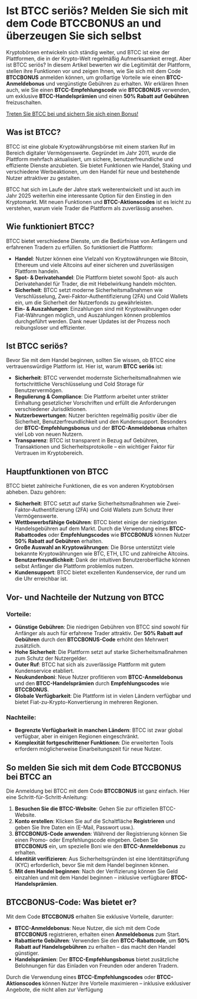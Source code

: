 <h1>Ist BTCC seriös? Melden Sie sich mit dem Code BTCCBONUS an und überzeugen Sie sich selbst</h1>
</header>

<section>
<p>Kryptobörsen entwickeln sich ständig weiter, und BTCC ist eine der Plattformen, die in der Krypto-Welt regelmäßig Aufmerksamkeit erregt. Aber ist BTCC seriös? In diesem Artikel bewerten wir die Legitimität der Plattform, stellen ihre Funktionen vor und zeigen Ihnen, wie Sie sich mit dem Code <strong>BTCCBONUS</strong> anmelden können, um großartige Vorteile wie einen <strong>BTCC-Anmeldebonus</strong> und vergünstigte Gebühren zu erhalten. Wir erklären Ihnen auch, wie Sie einen <strong>BTCC-Empfehlungscode</strong> wie <strong>BTCCBONUS</strong> verwenden, um exklusive <strong>BTCC-Handelsprämien</strong> und einen <strong>50% Rabatt auf Gebühren</strong> freizuschalten.</p>
</section>
<a href="https://partner.btcc.com/us/c/BTCCBONUS/9303" target="_blank">Treten Sie BTCC bei und sichern Sie sich einen Bonus!</a>

<section>
<h2>Was ist BTCC?</h2>
<p>BTCC ist eine globale Kryptowährungsbörse mit einem starken Ruf im Bereich digitaler Vermögenswerte. Gegründet im Jahr 2011, wurde die Plattform mehrfach aktualisiert, um sichere, benutzerfreundliche und effiziente Dienste anzubieten. Sie bietet Funktionen wie Handel, Staking und verschiedene Werbeaktionen, um den Handel für neue und bestehende Nutzer attraktiver zu gestalten.</p>
<p>BTCC hat sich im Laufe der Jahre stark weiterentwickelt und ist auch im Jahr 2025 weiterhin eine interessante Option für den Einstieg in den Kryptomarkt. Mit neuen Funktionen und <strong>BTCC-Aktionscodes</strong> ist es leicht zu verstehen, warum viele Trader die Plattform als zuverlässig ansehen.</p>
</section>

<section>
<h2>Wie funktioniert BTCC?</h2>
<p>BTCC bietet verschiedene Dienste, um die Bedürfnisse von Anfängern und erfahrenen Tradern zu erfüllen. So funktioniert die Plattform:</p>
<ul>
<li><strong>Handel</strong>: Nutzer können eine Vielzahl von Kryptowährungen wie Bitcoin, Ethereum und viele Altcoins auf einer sicheren und zuverlässigen Plattform handeln.</li>
<li><strong>Spot- & Derivatehandel</strong>: Die Plattform bietet sowohl Spot- als auch Derivatehandel für Trader, die mit Hebelwirkung handeln möchten.</li>
<li><strong>Sicherheit</strong>: BTCC setzt moderne Sicherheitsmaßnahmen wie Verschlüsselung, Zwei-Faktor-Authentifizierung (2FA) und Cold Wallets ein, um die Sicherheit der Nutzerfonds zu gewährleisten.</li>
<li><strong>Ein- & Auszahlungen</strong>: Einzahlungen sind mit Kryptowährungen oder Fiat-Währungen möglich, und Auszahlungen können problemlos durchgeführt werden. Dank neuer Updates ist der Prozess noch reibungsloser und effizienter.</li>
</ul>
</section>

<section>
<h2>Ist BTCC seriös?</h2>
<p>Bevor Sie mit dem Handel beginnen, sollten Sie wissen, ob BTCC eine vertrauenswürdige Plattform ist. Hier ist, warum <strong>BTCC seriös</strong> ist:</p>
<ul>
<li><strong>Sicherheit</strong>: BTCC verwendet modernste Sicherheitsmaßnahmen wie fortschrittliche Verschlüsselung und Cold Storage für Benutzervermögen.</li>
<li><strong>Regulierung & Compliance</strong>: Die Plattform arbeitet unter strikter Einhaltung gesetzlicher Vorschriften und erfüllt die Anforderungen verschiedener Jurisdiktionen.</li>
<li><strong>Nutzerbewertungen</strong>: Nutzer berichten regelmäßig positiv über die Sicherheit, Benutzerfreundlichkeit und den Kundensupport. Besonders der <strong>BTCC-Empfehlungsbonus</strong> und der <strong>BTCC-Anmeldebonus</strong> erhalten viel Lob von neuen Nutzern.</li>
<li><strong>Transparenz</strong>: BTCC ist transparent in Bezug auf Gebühren, Transaktionen und Sicherheitsprotokolle – ein wichtiger Faktor für Vertrauen im Kryptobereich.</li>
</ul>
</section>

<section>
<h2>Hauptfunktionen von BTCC</h2>
<p>BTCC bietet zahlreiche Funktionen, die es von anderen Kryptobörsen abheben. Dazu gehören:</p>
<ul>
<li><strong>Sicherheit</strong>: BTCC setzt auf starke Sicherheitsmaßnahmen wie Zwei-Faktor-Authentifizierung (2FA) und Cold Wallets zum Schutz Ihrer Vermögenswerte.</li>
<li><strong>Wettbewerbsfähige Gebühren</strong>: BTCC bietet einige der niedrigsten Handelsgebühren auf dem Markt. Durch die Verwendung eines <strong>BTCC-Rabattcodes</strong> oder <strong>Empfehlungscodes</strong> wie <strong>BTCCBONUS</strong> können Nutzer <strong>50% Rabatt auf Gebühren</strong> erhalten.</li>
<li><strong>Große Auswahl an Kryptowährungen</strong>: Die Börse unterstützt viele bekannte Kryptowährungen wie BTC, ETH, LTC und zahlreiche Altcoins.</li>
<li><strong>Benutzerfreundlichkeit</strong>: Dank der intuitiven Benutzeroberfläche können selbst Anfänger die Plattform problemlos nutzen.</li>
<li><strong>Kundensupport</strong>: BTCC bietet exzellenten Kundenservice, der rund um die Uhr erreichbar ist.</li>
</ul>
</section>

<section>
<h2>Vor- und Nachteile der Nutzung von BTCC</h2>
<h3>Vorteile:</h3>
<ul>
<li><strong>Günstige Gebühren</strong>: Die niedrigen Gebühren von BTCC sind sowohl für Anfänger als auch für erfahrene Trader attraktiv. Der <strong>50% Rabatt auf Gebühren</strong> durch den <strong>BTCCBONUS-Code</strong> erhöht den Mehrwert zusätzlich.</li>
<li><strong>Hohe Sicherheit</strong>: Die Plattform setzt auf starke Sicherheitsmaßnahmen zum Schutz der Nutzergelder.</li>
<li><strong>Guter Ruf</strong>: BTCC hat sich als zuverlässige Plattform mit gutem Kundenservice etabliert.</li>
<li><strong>Neukundenboni</strong>: Neue Nutzer profitieren vom <strong>BTCC-Anmeldebonus</strong> und den <strong>BTCC-Handelsprämien</strong> durch <strong>Empfehlungscodes</strong> wie <strong>BTCCBONUS</strong>.</li>
<li><strong>Globale Verfügbarkeit</strong>: Die Plattform ist in vielen Ländern verfügbar und bietet Fiat-zu-Krypto-Konvertierung in mehreren Regionen.</li>
</ul>

<h3>Nachteile:</h3>
<ul>
<li><strong>Begrenzte Verfügbarkeit in manchen Ländern</strong>: BTCC ist zwar global verfügbar, aber in einigen Regionen eingeschränkt.</li>
<li><strong>Komplexität fortgeschrittener Funktionen</strong>: Die erweiterten Tools erfordern möglicherweise Einarbeitungszeit für neue Nutzer.</li>
</ul>
</section>

<section>
<h2>So melden Sie sich mit dem Code BTCCBONUS bei BTCC an</h2>
<p>Die Anmeldung bei BTCC mit dem Code <strong>BTCCBONUS</strong> ist ganz einfach. Hier eine Schritt-für-Schritt-Anleitung:</p>
<ol>
<li><strong>Besuchen Sie die BTCC-Website</strong>: Gehen Sie zur offiziellen BTCC-Website.</li>
<li><strong>Konto erstellen</strong>: Klicken Sie auf die Schaltfläche <strong>Registrieren</strong> und geben Sie Ihre Daten ein (E-Mail, Passwort usw.).</li>
<li><strong>BTCCBONUS-Code anwenden</strong>: Während der Registrierung können Sie einen Promo- oder Empfehlungscode eingeben. Geben Sie <strong>BTCCBONUS</strong> ein, um spezielle Boni wie den <strong>BTCC-Anmeldebonus</strong> zu erhalten.</li>
<li><strong>Identität verifizieren</strong>: Aus Sicherheitsgründen ist eine Identitätsprüfung (KYC) erforderlich, bevor Sie mit dem Handel beginnen können.</li>
<li><strong>Mit dem Handel beginnen</strong>: Nach der Verifizierung können Sie Geld einzahlen und mit dem Handel beginnen – inklusive verfügbarer <strong>BTCC-Handelsprämien</strong>.</li>
</ol>
</section>

<section>
<h2>BTCCBONUS-Code: Was bietet er?</h2>
<p>Mit dem Code <strong>BTCCBONUS</strong> erhalten Sie exklusive Vorteile, darunter:</p>
<ul>
<li><strong>BTCC-Anmeldebonus</strong>: Neue Nutzer, die sich mit dem Code <strong>BTCCBONUS</strong> registrieren, erhalten einen <strong>Anmeldebonus</strong> zum Start.</li>
<li><strong>Rabattierte Gebühren</strong>: Verwenden Sie den <strong>BTCC-Rabattcode</strong>, um <strong>50% Rabatt auf Handelsgebühren</strong> zu erhalten – das macht den Handel günstiger.</li>
<li><strong>Handelsprämien</strong>: Der <strong>BTCC-Empfehlungsbonus</strong> bietet zusätzliche Belohnungen für das Einladen von Freunden oder anderen Tradern.</li>
</ul>
<p>Durch die Verwendung eines <strong>BTCC-Empfehlungscodes</strong> oder <strong>BTCC-Aktionscodes</strong> können Nutzer ihre Vorteile maximieren – inklusive exklusiver Angebote, die nicht allen zur Verfügung
